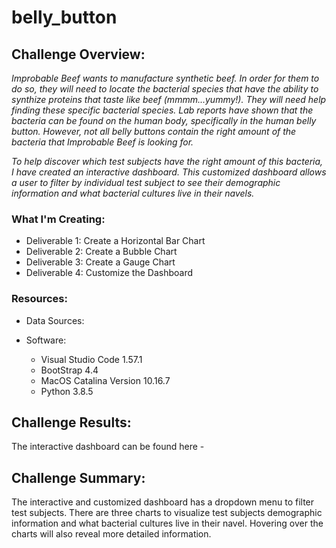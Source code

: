 # belly_button

## Challenge Overview:
*Improbable Beef wants to manufacture synthetic beef.  In order for them to do so, they will need to locate the bacterial species that have the ability to synthize proteins that taste like beef (mmmm...yummy!).  They will need help finding these specific bacterial species.  Lab reports have shown that the bacteria can be found on the human body, specifically in the human belly button. However, not all belly buttons contain the right amount of the bacteria that Improbable Beef is looking for.*

*To help discover which test subjects have the right amount of this bacteria, I have created an interactive dashboard. This customized dashboard allows a user to filter by individual test subject to see their demographic information and what bacterial cultures live in their navels.*

### What I'm Creating:
- Deliverable 1: Create a Horizontal Bar Chart
- Deliverable 2: Create a Bubble Chart
- Deliverable 3: Create a Gauge Chart
- Deliverable 4: Customize the Dashboard

### Resources:
- Data Sources:

- Software:
    - Visual Studio Code 1.57.1
    - BootStrap 4.4
    - MacOS Catalina Version 10.16.7
    - Python 3.8.5
    
## Challenge Results:
The interactive dashboard can be found here - 

## Challenge Summary:
The interactive and customized dashboard has a dropdown menu to filter test subjects.  There are three charts to visualize test subjects demographic information and what bacterial cultures live in their navel.  Hovering over the charts will also reveal more detailed information. 

